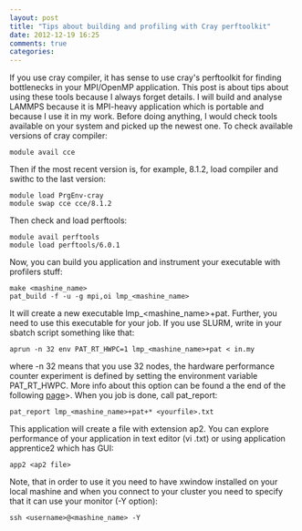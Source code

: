 ```yaml
---
layout: post
title: "Tips about building and profiling with Cray perftoolkit"
date: 2012-12-19 16:25
comments: true
categories: 
---
```


If you use cray compiler, it has sense to use cray's perftoolkit for finding bottlenecks in your MPI/OpenMP application.
This post is about tips about using these tools because I always forget details. I will build and analyse LAMMPS because
it is MPI-heavy application which is portable and because I use it in my work.
Before doing anything, I would check tools available on your system and picked up the newest one.
To check available versions of cray compiler:
```
module avail cce
```
Then if the most recent version is, for example, 8.1.2, load compiler and swithc to the last version:
```
module load PrgEnv-cray
module swap cce cce/8.1.2
```
Then check and load perftools:
```
module avail perftools
module load perftools/6.0.1
```
Now, you can build you application and instrument your executable with profilers stuff:
```
make <mashine_name>
pat_build -f -u -g mpi,oi lmp_<mashine_name>
```
It will create a new executable lmp_<mashine_name>+pat. Further, you need to use this executable
for your job. If you use SLURM, write in your sbatch script something like that:
```
aprun -n 32 env PAT_RT_HWPC=1 lmp_<mashine_name>+pat < in.my
```
where -n 32 means that you use 32 nodes, the hardware performance counter experiment is defined by setting the environment
variable PAT_RT_HWPC. More info about this option can be found a the end of the following 
<a href="http://www.csc.fi/english/pages/louhi_guide/program_development/tools/craypat">page</a>>.
When you job is done, call pat_report:
```
pat_report lmp_<mashine_name>+pat+* <yourfile>.txt
```
This application will create a file with extension ap2. You can explore performance of your application in text editor
(vi  <yourfile>.txt) or using application apprentice2 which has GUI:
```
app2 <ap2 file>
```
Note, that in order to use it you need to have xwindow installed on your local mashine and when you connect to your cluster
you need to specify that it can use your monitor (-Y option):
```
ssh <username>@<mashine_name> -Y
```